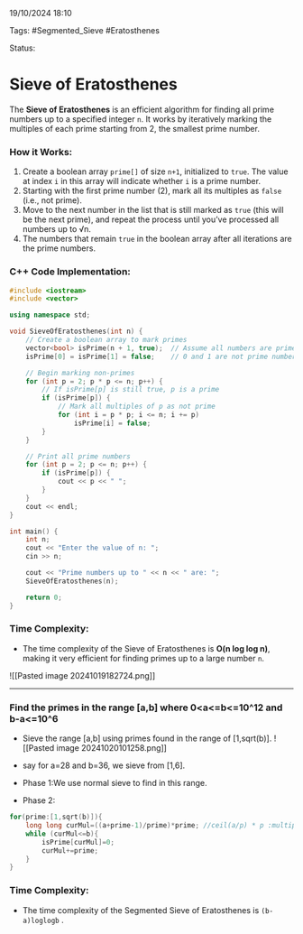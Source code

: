 19/10/2024 18:10

Tags: #Segmented_Sieve #Eratosthenes

Status:

# Sieve of Eratosthenes

The **Sieve of Eratosthenes** is an efficient algorithm for finding all prime numbers up to a specified integer `n`. It works by iteratively marking the multiples of each prime starting from 2, the smallest prime number.

### How it Works:

1. Create a boolean array `prime[]` of size `n+1`, initialized to `true`. The value at index `i` in this array will indicate whether `i` is a prime number.
2. Starting with the first prime number (2), mark all its multiples as `false` (i.e., not prime).
3. Move to the next number in the list that is still marked as `true` (this will be the next prime), and repeat the process until you’ve processed all numbers up to √n.
4. The numbers that remain `true` in the boolean array after all iterations are the prime numbers.

### C++ Code Implementation:

```cpp
#include <iostream>
#include <vector>

using namespace std;

void SieveOfEratosthenes(int n) {
    // Create a boolean array to mark primes
    vector<bool> isPrime(n + 1, true);  // Assume all numbers are prime initially
    isPrime[0] = isPrime[1] = false;    // 0 and 1 are not prime numbers

    // Begin marking non-primes
    for (int p = 2; p * p <= n; p++) {
        // If isPrime[p] is still true, p is a prime
        if (isPrime[p]) {
            // Mark all multiples of p as not prime
            for (int i = p * p; i <= n; i += p)
                isPrime[i] = false;
        }
    }

    // Print all prime numbers
    for (int p = 2; p <= n; p++) {
        if (isPrime[p]) {
            cout << p << " ";
        }
    }
    cout << endl;
}

int main() {
    int n;
    cout << "Enter the value of n: ";
    cin >> n;

    cout << "Prime numbers up to " << n << " are: ";
    SieveOfEratosthenes(n);

    return 0;
}

```

### Time Complexity:

- The time complexity of the Sieve of Eratosthenes is **O(n log log n)**, making it very efficient for finding primes up to a large number `n`.

![[Pasted image 20241019182724.png]]

---


### Find the primes in the range [a,b] where 0<a<=b<=10^12  and b-a<=10^6


- Sieve the range [a,b] using primes found in the range of [1,sqrt(b)].
![[Pasted image 20241020101258.png]]

- say for a=28 and b=36, we sieve from [1,6].
- Phase 1:We use normal sieve to find in this range.
- Phase 2:

```cpp
for(prime:[1,sqrt(b)]){
	long long curMul=((a+prime-1)/prime)*prime; //ceil(a/p) * p :multiple of the prime >= a.
	while (curMul<=b){
		isPrime[curMul]=0;
		curMul+=prime;
	}
}
```


### Time Complexity:

- The time complexity of the Segmented Sieve of Eratosthenes is  `(b-a)loglogb` .